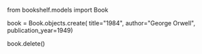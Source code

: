 from bookshelf.models import Book 


book = Book.objects.create(
     title="1984",
     author="George Orwell",
     publication_year=1949)

book.delete()